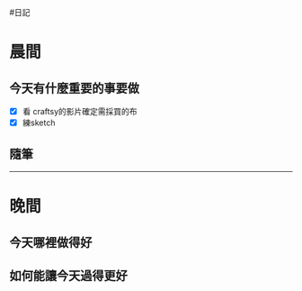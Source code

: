 #日記 
# 晨間

## 今天有什麼重要的事要做
- [x] 看 craftsy的影片確定需採買的布
- [x] 練sketch 

## 隨筆

---

# 晚間

## 今天哪裡做得好

## 如何能讓今天過得更好